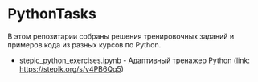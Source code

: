 # PythonTasks

В этом репозитарии собраны решения тренировочных заданий и примеров кода из разных курсов по  Python.

- stepic_python_exercises.ipynb - Адаптивный тренажер Python (link: https://stepik.org/s/v4PB6Qq5)
